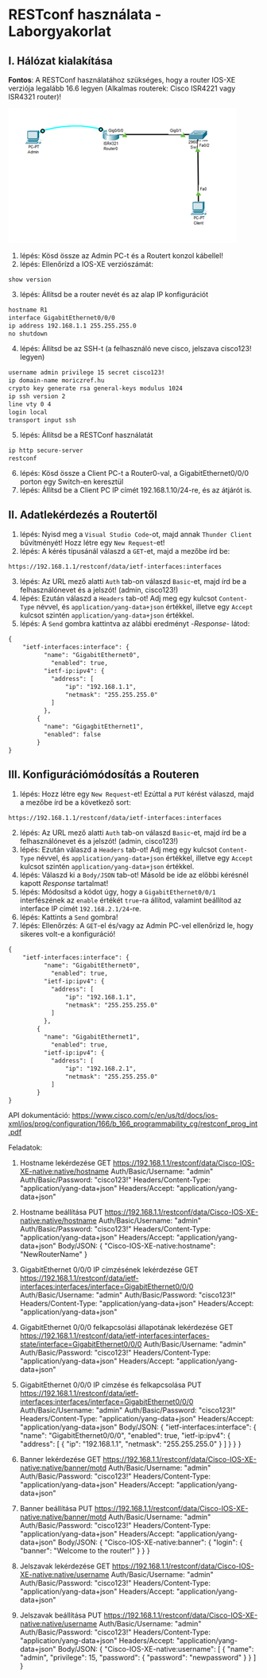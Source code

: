 # RESTconf használata - Laborgyakorlat


## I. Hálózat kialakítása

**Fontos**: A RESTConf használatához szükséges, hogy a router IOS-XE verziója legalább 16.6 legyen (Alkalmas routerek: Cisco ISR4221 vagy ISR4321 router)!

![Rest config net](../PICTURES/Restconf_net.png)

1. lépés:	Kösd össze az Admin PC-t és a Routert konzol kábellel!
2. lépés:	Ellenőrízd a IOS-XE verziószámát:
```console
show version
```
3. lépés:	Állítsd be a router nevét és az alap IP konfigurációt
```console
hostname R1
interface GigabitEthernet0/0/0
ip address 192.168.1.1 255.255.255.0 
no shutdown
```
4. lépés:	Állítsd be az SSH-t (a felhasználó neve cisco, jelszava cisco123! legyen)
```console
username admin privilege 15 secret cisco123! 
ip domain-name moriczref.hu 
crypto key generate rsa general-keys modulus 1024 
ip ssh version 2 
line vty 0 4 
login local
transport input ssh
```
5. lépés:	Állítsd be a RESTConf használatát
```console
ip http secure-server
restconf
```
6. lépés:	Kösd össze a Client PC-t a Router0-val, a GigabitEthernet0/0/0 porton egy Switch-en keresztül
7. lépés:	Állítsd be a Client PC IP címét 192.168.1.10/24-re, és az átjárót is.

## II. Adatlekérdezés a Routertől
1. lépés:	Nyisd meg a `Visual Studio Code`-ot, majd annak `Thunder Client` bűvítményét! Hozz létre egy `New Request`-et! 
2. lépés:	A kérés típusánál válaszd a `GET`-et, majd a mezőbe írd be: 
```
https://192.168.1.1/restconf/data/ietf-interfaces:interfaces
```
3. lépés:	Az URL mező alatti `Auth` tab-on válaszd `Basic`-et, majd írd be a felhasználónevet és a jelszót! (admin, cisco123!)
4. lépés:	Ezután válaszd a `Headers` tab-ot! Adj meg egy kulcsot `Content-Type` névvel, és `application/yang-data+json` értékkel, illetve egy `Accept` kulcsot szintén `application/yang-data+json` értékkel.
5. lépés:	A `Send` gombra kattintva az alábbi eredményt -*Response*- látod: 
```
{
    "ietf-interfaces:interface": {
          "name": "GigabitEthernet0",
		    "enabled": true,
          "ietf-ip:ipv4": {
            "address": [
                "ip": "192.168.1.1",
                "netmask": "255.255.255.0"
            ]
          },
        {
          "name": "GigagbitEthernet1",
          "enabled": false
        }
}
```

## III. Konfigurációmódosítás a Routeren
1. lépés:	Hozz létre egy `New Request`-et! Ezúttal a `PUT` kérést válaszd, majd a mezőbe írd be a következő sort: 
```
https://192.168.1.1/restconf/data/ietf-interfaces:interfaces
```
2. lépés:	Az URL mező alatti `Auth` tab-on válaszd `Basic`-et, majd írd be a felhasználónevet és a jelszót! (admin, cisco123!)
3. lépés:	Ezután válaszd a `Headers` tab-ot! Adj meg egy kulcsot `Content-Type` névvel, és `application/yang-data+json` értékkel, illetve egy `Accept` kulcsot szintén `application/yang-data+json` értékkel.
4. lépés:	Válaszd ki a `Body/JSON` tab-ot! Másold be ide az előbbi kérésnél kapott *Response* tartalmat! 
5. lépés:	Módosítsd a kódot úgy, hogy a `GigabitEthernet0/0/1` interfészének az `enable` értékét `true`-ra állítod, valamint beállítod az interface IP címét `192.168.2.1/24`-re.
6. lépés:	Kattints a `Send` gombra!
7. lépés:	Ellenőrzés: A `GET`-el és/vagy az Admin PC-vel ellenőrizd le, hogy sikeres volt-e a konfiguráció!
```
{
    "ietf-interfaces:interface": {
          "name": "GigabitEthernet0",
		    "enabled": true,
          "ietf-ip:ipv4": {
            "address": [
                "ip": "192.168.1.1",
                "netmask": "255.255.255.0"
            ]
          },
        { 
          "name": "GigabitEthernet1",
		    "enabled": true,
          "ietf-ip:ipv4": {
            "address": [
                "ip": "192.168.2.1",
                "netmask": "255.255.255.0"
            ]
        }
}
```

API dokumentáció:
https://www.cisco.com/c/en/us/td/docs/ios-xml/ios/prog/configuration/166/b_166_programmability_cg/restconf_prog_int.pdf

Feladatok:

1. Hostname lekérdezése
GET
https://192.168.1.1/restconf/data/Cisco-IOS-XE-native:native/hostname
Auth/Basic/Username: "admin"
Auth/Basic/Password: "cisco123!"
Headers/Content-Type: "application/yang-data+json"
Headers/Accept: "application/yang-data+json"

2. Hostname beállítása
PUT
https://192.168.1.1/restconf/data/Cisco-IOS-XE-native:native/hostname
Auth/Basic/Username: "admin"
Auth/Basic/Password: "cisco123!"
Headers/Content-Type: "application/yang-data+json"
Headers/Accept: "application/yang-data+json"
Body/JSON:
{
    "Cisco-IOS-XE-native:hostname": "NewRouterName"
}

3. GigabitEthernet 0/0/0 IP címzésének lekérdezése
GET
https://192.168.1.1/restconf/data/ietf-interfaces:interfaces/interface=GigabitEthernet0/0/0
Auth/Basic/Username: "admin"
Auth/Basic/Password: "cisco123!"
Headers/Content-Type: "application/yang-data+json"
Headers/Accept: "application/yang-data+json"

4. GigabitEthernet 0/0/0 felkapcsolási állapotának lekérdezése
GET
https://192.168.1.1/restconf/data/ietf-interfaces:interfaces-state/interface=GigabitEthernet0/0/0
Auth/Basic/Username: "admin"
Auth/Basic/Password: "cisco123!"
Headers/Content-Type: "application/yang-data+json"
Headers/Accept: "application/yang-data+json"

5. GigabitEthernet 0/0/0 IP címzése és felkapcsolása
PUT
https://192.168.1.1/restconf/data/ietf-interfaces:interfaces/interface=GigabitEthernet0/0/0
Auth/Basic/Username: "admin"
Auth/Basic/Password: "cisco123!"
Headers/Content-Type: "application/yang-data+json"
Headers/Accept: "application/yang-data+json"
Body/JSON:
{
    "ietf-interfaces:interface": {
        "name": "GigabitEthernet0/0/0",
        "enabled": true,
        "ietf-ip:ipv4": {
            "address": [
                {
                    "ip": "192.168.1.1",
                    "netmask": "255.255.255.0"
                }
            ]
        }
    }
}
6. Banner lekérdezése
GET
https://192.168.1.1/restconf/data/Cisco-IOS-XE-native:native/banner/motd
Auth/Basic/Username: "admin"
Auth/Basic/Password: "cisco123!"
Headers/Content-Type: "application/yang-data+json"
Headers/Accept: "application/yang-data+json"

7. Banner beállítása
PUT
https://192.168.1.1/restconf/data/Cisco-IOS-XE-native:native/banner/motd
Auth/Basic/Username: "admin"
Auth/Basic/Password: "cisco123!"
Headers/Content-Type: "application/yang-data+json"
Headers/Accept: "application/yang-data+json"
Body/JSON:
{
    "Cisco-IOS-XE-native:banner": {
        "login": {
            "banner": "Welcome to the router!"
        }
    }
}

8. Jelszavak lekérdezése
GET
https://192.168.1.1/restconf/data/Cisco-IOS-XE-native:native/username
Auth/Basic/Username: "admin"
Auth/Basic/Password: "cisco123!"
Headers/Content-Type: "application/yang-data+json"
Headers/Accept: "application/yang-data+json"

9. Jelszavak beállítása
PUT
https://192.168.1.1/restconf/data/Cisco-IOS-XE-native:native/username
Auth/Basic/Username: "admin"
Auth/Basic/Password: "cisco123!"
Headers/Content-Type: "application/yang-data+json"
Headers/Accept: "application/yang-data+json"
Body/JSON:
{
    "Cisco-IOS-XE-native:username": [
        {
            "name": "admin",
            "privilege": 15,
            "password": {
                "password": "newpassword"
            }
        }
    ]
}
